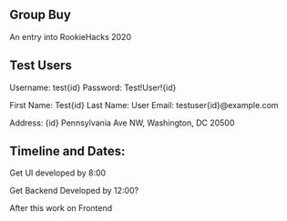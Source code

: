 ## Group Buy
An entry into RookieHacks 2020

## Test Users
Username: test{id}
Password: Test!User!{id}

First Name: Test{id}
Last Name: User
Email: testuser{id}@example.com

Address: {id} Pennsylvania Ave NW, Washington, DC 20500

## Timeline and Dates:

Get UI developed by 8:00

Get Backend Developed by 12:00?

After this work on Frontend
